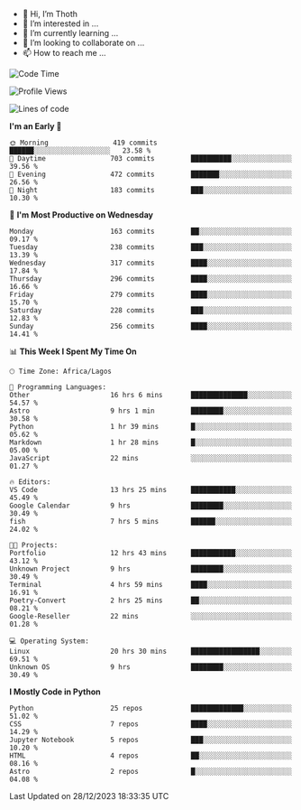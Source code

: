 <!---
thoth2357/thoth2357 is a ✨ special ✨ repository because its `README.md` (this file) appears on your GitHub profile.
You can click the Preview link to take a look at your changes.
--->

- 👋 Hi, I’m Thoth
- 👀 I’m interested in ...
- 🌱 I’m currently learning ...
- 💞️ I’m looking to collaborate on ...
- 📫 How to reach me ...




<!--START_SECTION:waka-->
![Code Time](http://img.shields.io/badge/Code%20Time-2%2C619%20hrs%2021%20mins-blue)

![Profile Views](http://img.shields.io/badge/Profile%20Views-0-blue)

![Lines of code](https://img.shields.io/badge/From%20Hello%20World%20I%27ve%20Written-30.2%20million%20lines%20of%20code-blue)

**I'm an Early 🐤** 

```text
🌞 Morning                419 commits         ██████░░░░░░░░░░░░░░░░░░░   23.58 % 
🌆 Daytime                703 commits         ██████████░░░░░░░░░░░░░░░   39.56 % 
🌃 Evening                472 commits         ███████░░░░░░░░░░░░░░░░░░   26.56 % 
🌙 Night                  183 commits         ███░░░░░░░░░░░░░░░░░░░░░░   10.30 % 
```
📅 **I'm Most Productive on Wednesday** 

```text
Monday                   163 commits         ██░░░░░░░░░░░░░░░░░░░░░░░   09.17 % 
Tuesday                  238 commits         ███░░░░░░░░░░░░░░░░░░░░░░   13.39 % 
Wednesday                317 commits         ████░░░░░░░░░░░░░░░░░░░░░   17.84 % 
Thursday                 296 commits         ████░░░░░░░░░░░░░░░░░░░░░   16.66 % 
Friday                   279 commits         ████░░░░░░░░░░░░░░░░░░░░░   15.70 % 
Saturday                 228 commits         ███░░░░░░░░░░░░░░░░░░░░░░   12.83 % 
Sunday                   256 commits         ████░░░░░░░░░░░░░░░░░░░░░   14.41 % 
```


📊 **This Week I Spent My Time On** 

```text
🕑︎ Time Zone: Africa/Lagos

💬 Programming Languages: 
Other                    16 hrs 6 mins       ██████████████░░░░░░░░░░░   54.57 % 
Astro                    9 hrs 1 min         ████████░░░░░░░░░░░░░░░░░   30.58 % 
Python                   1 hr 39 mins        █░░░░░░░░░░░░░░░░░░░░░░░░   05.62 % 
Markdown                 1 hr 28 mins        █░░░░░░░░░░░░░░░░░░░░░░░░   05.00 % 
JavaScript               22 mins             ░░░░░░░░░░░░░░░░░░░░░░░░░   01.27 % 

🔥 Editors: 
VS Code                  13 hrs 25 mins      ███████████░░░░░░░░░░░░░░   45.49 % 
Google Calendar          9 hrs               ████████░░░░░░░░░░░░░░░░░   30.49 % 
fish                     7 hrs 5 mins        ██████░░░░░░░░░░░░░░░░░░░   24.02 % 

🐱‍💻 Projects: 
Portfolio                12 hrs 43 mins      ███████████░░░░░░░░░░░░░░   43.12 % 
Unknown Project          9 hrs               ████████░░░░░░░░░░░░░░░░░   30.49 % 
Terminal                 4 hrs 59 mins       ████░░░░░░░░░░░░░░░░░░░░░   16.91 % 
Poetry-Convert           2 hrs 25 mins       ██░░░░░░░░░░░░░░░░░░░░░░░   08.21 % 
Google-Reseller          22 mins             ░░░░░░░░░░░░░░░░░░░░░░░░░   01.28 % 

💻 Operating System: 
Linux                    20 hrs 30 mins      █████████████████░░░░░░░░   69.51 % 
Unknown OS               9 hrs               ████████░░░░░░░░░░░░░░░░░   30.49 % 
```

**I Mostly Code in Python** 

```text
Python                   25 repos            █████████████░░░░░░░░░░░░   51.02 % 
CSS                      7 repos             ████░░░░░░░░░░░░░░░░░░░░░   14.29 % 
Jupyter Notebook         5 repos             ███░░░░░░░░░░░░░░░░░░░░░░   10.20 % 
HTML                     4 repos             ██░░░░░░░░░░░░░░░░░░░░░░░   08.16 % 
Astro                    2 repos             █░░░░░░░░░░░░░░░░░░░░░░░░   04.08 % 
```




 Last Updated on 28/12/2023 18:33:35 UTC
<!--END_SECTION:waka-->
<!--![](http://github-profile-summary-cards.vercel.app/api/cards/profile-details?username=thoth2357&theme=2077)

![](http://github-profile-summary-cards.vercel.app/api/cards/stats?username=thoth2357&theme=2077)![](http://github-profile-summary-cards.vercel.app/api/cards/productive-time?username=thoth2357&theme=2077&utcOffset=8) -->
